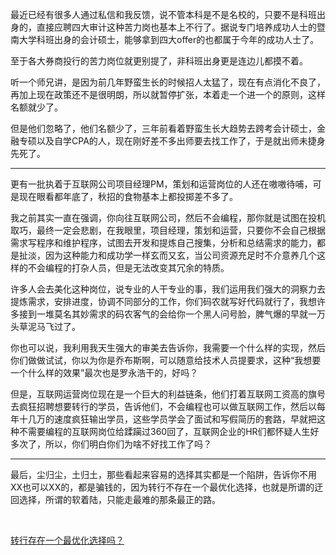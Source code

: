 <p>最近已经有很多人通过私信和我反馈，说不管本科是不是名校的，只要不是科班出身的，直接应聘四大审计这种苦力岗也基本上不行了。据说专门培养成功人士的暨南大学科班出身的会计硕士，能够拿到四大offer的也都属于今年的成功人士了。</p><p>至于各大券商投行的苦力岗位就更别提了，非科班出身更是连边儿都摸不着。</p><p>听一个师兄讲，是因为前几年野蛮生长的时候招人太猛了，现在有点消化不良了，再加上现在政策还不是很明朗，所以就暂停扩张，本着走一个进一个的原则，这样名额就少了。</p><p>但是他们忽略了，他们名额少了，三年前看着野蛮生长大趋势去跨考会计硕士，金融专硕以及自学CPA的人，现在刚好差不多出师要去找工作了，于是就出师未捷身先死了。</p><hr><p>更有一批执着于互联网公司项目经理PM，策划和运营岗位的人还在嗷嗷待哺，可是现在眼看都年底了，秋招的食物基本上都投掷差不多了。</p><p>我之前其实一直在强调，你向往互联网公司，然后不会编程，那你就是试图在投机取巧，最终一定会悲剧，在我眼里，项目经理，策划和运营，只要你不会自己根据需求写程序和维护程序，试图去开发和提炼自己搜集，分析和总结需求的能力，都是扯淡，因为这种能力和成功学一样玄而又玄，当公司资源充足时不介意养几个这样的不会编程的打杂人员，但是无法改变其冗余的特质。</p><p>许多人会去美化这种岗位，说专业的人干专业的事，我们运用我们强大的洞察力去提炼需求，安排进度，协调不同部分的工作，你们码农就写好代码就行了，我想许多接到一堆莫名其妙需求的码农客气的会给你一个黑人问号脸，脾气爆的早就一万头草泥马飞过了。</p><p>你也可以说，我利用我天生强大的审美去告诉你，我需要一个什么样的实现，然后你们做做试试，你以为你是乔布斯啊，可以随意给技术人员提要求，这种“我想要一个什么样的效果”最次也是罗永浩干的，好吗？</p><p>但是，互联网运营岗位现在是一个巨大的利益链条，他们打着互联网工资高的旗号去疯狂招聘想要转行的学员，告诉他们，不会编程也可以做互联网工作，然后以每年十几万的速度疯狂输出学员，这些学员学会了面试和写假简历的套路，早就把这种不需要编程的互联网岗位给蹂躏过360回了，互联网企业的HR们都怀疑人生好多次了，所以，你们明白你们为啥不好找工作了吗？</p><hr><p>最后，尘归尘，土归土，那些看起来容易的选择其实都是一个陷阱，告诉你不用XX也可以XX的，都是骗钱的，因为转行不存在一个最优化选择，也就是所谓的迂回选择，所谓的软着陆，只能走最难的那条最正的路。</p><p><br></p><p><a href="https://zhuanlan.zhihu.com/p/25828801" class="internal">转行存在一个最优化选择吗？</a></p><p></p>